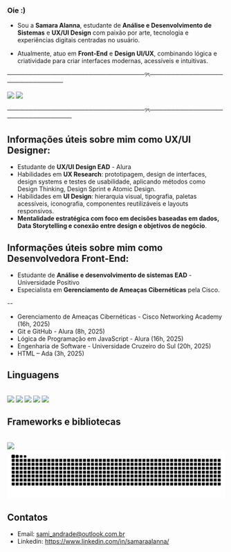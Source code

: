 ### Oie :)
  
- Sou a **Samara Alanna**, estudante de **Análise e Desenvolvimento de Sistemas** e **UX/UI Design** com paixão por arte, tecnologia e experiências digitais centradas no usuário. 

- Atualmente, atuo em **Front-End** e **Design UI/UX**, combinando lógica e criatividade para criar interfaces modernas, acessíveis e intuitivas.

────────────────────────────────୨ৎ──────────────────────────────
<div align="left">

  <img height="160em" src="https://github-readme-stats.vercel.app/api?username=SamaraAlanna&show_icons=true&theme=blue_navy" />
  <img height="160em" src="https://github-readme-stats.vercel.app/api/top-langs/?username=SamaraAlanna&layout=compact&theme=blue_navy" />

────────────────────────────────୨ৎ────────────────────────────────

## Informações úteis sobre mim como UX/UI Designer:
- Estudante de **UX/UI Design EAD** - Alura
- Habilidades em **UX Research**: prototipagem, design de interfaces, design systems e testes de usabilidade, aplicando métodos como Design Thinking, Design Sprint e Atomic Design.
- Habilidades em **UI Design**: hierarquia visual, tipografia, paletas acessíveis, iconografia, componentes reutilizáveis e layouts responsivos.
- **Mentalidade estratégica com foco em decisões baseadas em dados, Data Storytelling e conexão entre design e objetivos de negócio**.

## Informações úteis sobre mim como Desenvolvedora Front-End:
</div>

- Estudante de **Análise e desenvolvimento de sistemas EAD** - Universidade Positivo
- Especialista em **Gerenciamento de Ameaças Cibernéticas** pela Cisco.

--

- Gerenciamento de Ameaças Cibernéticas - Cisco Networking Academy (16h, 2025)
- Git e GitHub - Alura (8h, 2025)
- Lógica de Programação em JavaScript - Alura (16h, 2025)
- Engenharia de Software - Universidade Cruzeiro do Sul (20h, 2025)
- HTML – Ada (3h, 2025)

## Linguagens
<div style="display: inline_block"><br>
  <img src="https://img.shields.io/badge/HTML5-E34F26?style=for-the-badge&logo=html5&logoColor=white" />
  <img src="https://img.shields.io/badge/CSS3-1572B6?style=for-the-badge&logo=css3&logoColor=white" />
  <img src="https://img.shields.io/badge/JavaScript-323330?style=for-the-badge&logo=javascript&logoColor=F7DF1E" />
  <img src="https://img.shields.io/badge/Python-FFD43B?style=for-the-badge&logo=python&logoColor=blue" />
  <img src="https://img.shields.io/badge/C-00599C?style=for-the-badge&logo=c&logoColor=white" />
  
## Frameworks e bibliotecas
<div style="display: inline_block"><br>
  <img src="https://img.shields.io/badge/Node%20js-339933?style=for-the-badge&logo=nodedotjs&logoColor=white" />


<div>
<picture>
  <source media="(prefers-color-scheme: dark)" srcset="https://raw.githubusercontent.com/SamaraAlanna/SamaraAlanna/output/github-contribution-grid-snake-dark.svg">
  <source media="(prefers-color-scheme: light)" srcset="https://raw.githubusercontent.com/SamaraAlanna/SamaraAlanna/output/github-contribution-grid-snake.svg">
  <img alt="github contribution grid snake animation" src="https://raw.githubusercontent.com/SamaraAlanna/SamaraAlanna/output/github-contribution-grid-snake.svg">
</picture>

## Contatos

- Email: sami_andrade@outlook.com.br
- Linkedin: https://www.linkedin.com/in/samaraalanna/


